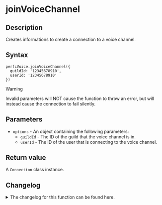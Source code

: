 # joinVoiceChannel 

## Description

Creates informations to create a connection to a voice channel.

## Syntax

```
perfcVoice.joinVoiceChannel({
  guildId: '12345678910',
  userId: '12345678910'
})
```

> [!WARNING]  
> Invalid parameters will NOT cause the function to throw an error, but will instead cause the connection to fail silently.

## Parameters

- `options` - An object containing the following parameters:
  - `guildId` - The ID of the guild that the voice channel is in.
  - `userId` - The ID of the user that is connecting to the voice channel.

## Return value

A `Connection` class instance.

## Changelog
<details>

<summary>The changelog for this function can be found here.</summary>

### 1.0.0

- Initial implementation

</details>
